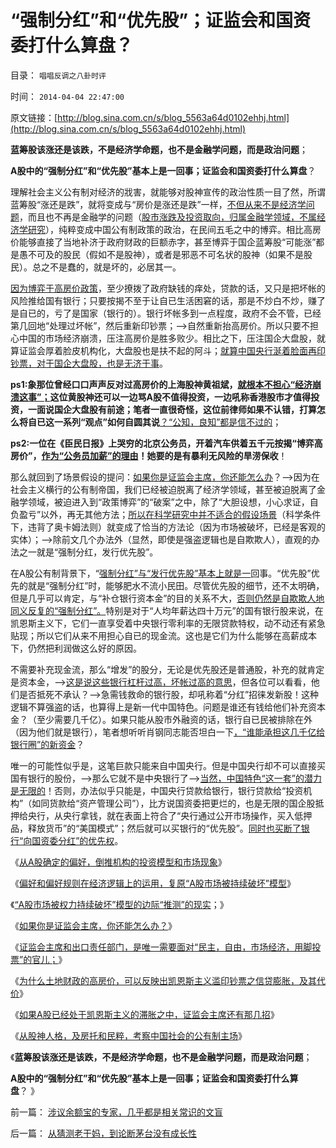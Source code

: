 # “强制分红”和“优先股”；证监会和国资委打什么算盘？

目录： `唱唱反调之八卦时评` 

时间： `2014-04-04 22:47:00` 

原文链接：[http://blog.sina.com.cn/s/blog_5563a64d0102ehhj.html](http://blog.sina.com.cn/s/blog_5563a64d0102ehhj.html)

**蓝筹股该涨还是该跌，不是经济学命题，也不是金融学问题，而是政治问题**；

**A股中的“强制分红”和“优先股”基本上是一回事；证监会和国资委打什么算盘**？

理解社会主义公有制对经济的戕害，就能够对股神宣传的政治性质一目了然，所谓蓝筹股“涨还是跌”，就将变成与“房价是涨还是跌”一样，[不但从来不是经济学问题](../../../2013/8/24/高房价中体现的社会主义信仰的泡沫，经济如何被毁灭的问题.md)，而且也不再是金融学的问题（[股市涨跌及投资取向，归属金融学领域，不属经济学研究](../../../2014/2/11/科学定理的进化，金融学权威的骗术.md)），纯粹变成中国公有制政策的政治，在民间五毛之中的博弈。相比高房价能够直接了当地补济于政府财政的巨额赤字，甚至博弈于国企蓝筹股“可能涨”都是愚不可及的股民（假如不是股神），或者是邪恶不可名状的股神（如果不是股民）。总之不是蠢的，就是坏的，必居其一。

[因为博弈于高房价政策](../../../2014/1/8/不要在大是大非抬杠，不要为了面子说傻话.md)，至少撩拨了政府缺钱的痒处，贷款的话，又只是把坏帐的风险推给国有银行；只要按揭不至于让自已生活困窘的话，那是不炒白不炒，赚了是自已的，亏了是国家（银行的）。银行坏帐多到一点程度，政府不会不管，已经第几回地“处理过坏帐”，然后重新印钞票；——>自然重新抬高房价。所以只要不担心中国的市场经济崩溃，压注高房价是胜多败少。相比之下，压注国企大盘股，就算证监会厚着脸皮机构化，大盘股也是扶不起的阿斗；[就算中国央行涎着脸面再印钞票，对于国企大盘股，也是无济于事](../../../2014/4/2/如果A股已于凯恩斯主义的滞胀，证监会主席还有那几招？.md)。

**ps1:象那位曾经口口声声反对过高房价的上海股神黄祖斌，[就根本不担心“经济崩溃这事”；](http://blog.sina.com.cn/s/blog_4b0e1c3e0102exj4.html)这位黄股神还可以一边骂A股不值得投资，一边吼称香港股市才值得投资，一面说国企大盘股有前途；笔者一直很奇怪，这位前律师如果不认错，打算怎么将自已这一系列“观点”如何自圆其说**[？“公知，良知”都是信不过的](../../../2013/7/23/传统哲学可以歪曲一切事实，将自然转型重新扭向传统体制；.md)；

**ps2:一位在《臣民日报》上哭穷的北京公务员，开着汽车供着五千元按揭“博弈高房价”，[作为“公务员加薪”的理由](../../../2014/1/20/公务员阶级加薪理由的荒谬，动摇我党的执政合法性.md)！她要的是有暴利无风险的旱涝保收**！

那么就回到了场景假设的提问：[如果你是证监会主席，你还能怎么办](../../../2014/3/28/如果您是证监会主席，您能怎么办？.md)？——>因为在社会主义横行的公有制帝国，我们已经被迫脱离了经济学领域，甚至被迫脱离了金融学领域，被迫进入到“政策博弈”的“破案”之中，除了“大胆设想，小心求证，自负盈亏”以外，再无其他方法；[所以在科学研究中并不适合的假设场景](../../../2010/10/21/意识形态的“假设场景”和邪教.md)（科学条件下，违背了奥卡姆法则）就变成了恰当的方法论（因为市场被破坏，已经是客观的实体）；——>除前文几个办法外（显然，即使是强盗逻辑也是自欺欺人），直观的办法之一就是“强制分红，发行优先股”。

在A股公有制背景下，“[强制分红”与“发行优先股”基本上就是一](../../../2013/5/30/从中国银行业骗贷的潜规则，深入理解优先股的葫芦.md)回事。“优先股”优先的就是“强制分红”时，能够肥水不流小民田。尽管优先股的细节，还不太明确，但是几乎可以肯定，与“补仓银行资本金”的目的关系不大，[否则仍然是自欺欺人地同义反复的“强制分红”。](../../../2013/5/21/现金分红是欺骗，送红股才是回报股民.md)特别是对于“人均年薪达四十万元”的国有银行股来说，在凯恩斯主义下，它们一直享受着中央银行零利率的无限贷款特权，动不动还有紧急贴现；所以它们从来不用担心自已的现金流。这也是它们为什么能够在高薪成本下，仍然把利润做这么好的原因。

不需要补充现金流，那么“增发”的股分，无论是优先股还是普通股，补充的就肯定是资本金，——>[这是说这些银行杠杆过高，坏帐过高的意思](../../../2011/6/23/为什么次贷危机有高杠杆？麦道夫和垃圾债券是高利贷吗？.md)，但各位可以看看，他们是否抵死不承认？——>急需钱救命的银行股，却吼称着“分红”招徕发新股！这种逻辑不算强盗的话，也算得上是新一代中国特色。问题是谁还有钱给他们补充资本金？（至少需要几千亿）。如果只能从股市外融资的话，银行自已民被排除在外（因为他们就是银行），笔者想听听肖钢同志能否坦白一下[，“谁能承担这几千亿给银行圈”的新资金](../../../2014/3/27/“A股市场被权力持续破坏”模型的边际“推测”的现实；.md)？

唯一的可能性似乎是，这笔巨款只能来自中国央行。但是中国央行却不可以直接买国有银行的股份，——>那么它就不是中央银行了——>[当然，中国特色“这一套”的潜力是无限的](../../../2014/3/20/有中国特色的蓝筹股的大熊市，是市场经济对散户的真诚保护.md)！否则，办法似乎只能是，中国央行贷款给银行，银行贷款给“投资机构”（如同货款给“资产管理公司”），比方说国资委把更烂的，也是无限的国企股抵押给央行，从央行拿钱，就在表面上符合了“央行通过公开市场操作，买入低押品，释放货币”的“美国模式”；然后就可以买银行的“优先股”。[同时也买断了银行“向国资委分红”的优先权](../../../2013/11/20/强制分红＝民企死掉；国企强制分红＝永远垄断；及苏联模式.md)。

《[从A股确定的偏好，倒推机构的投资模型和市场现象](../../../2014/3/25/从A股确定的偏好，倒推机构的投资模型和市场现象.md)》

《[偏好和偏好规则在经济逻辑上的运用，复原“A股市场被持续破坏”模型](../../../2014/3/26/偏好和偏好规则复原“A股市场被持续破坏”的逻辑模型.md)》

《[“A股市场被权力持续破坏”模型的边际“推测”的现实](../../../2014/3/27/“A股市场被权力持续破坏”模型的边际“推测”的现实；.md)；》

《[如果你是证监会主席，你还能怎么办？](../../../2014/3/28/如果您是证监会主席，您能怎么办？.md)》

《[证监会主席和出口责任部门，是唯一需要面对“民主，自由，市场经济，用脚投票”的官儿；](../../../2014/3/31/证监会主席这位子是天朝帝国最窝囊的二品大员.md)》

《[为什么土地财政的高房价，可以反映出凯恩斯主义滥印钞票之信贷膨胀，及其代价](../../../2014/4/1/为什么中国的通胀推高房价，却在股市和所有实体经济中都滞胀？.md)》

《[如果A股已经处于凯恩斯主义的滞胀之中，证监会主席还有那几招](../../../2014/4/2/如果A股已于凯恩斯主义的滞胀，证监会主席还有那几招？.md)》

《[从股神人格，及房托和民粹，考察中国社会的公有制主场](../../../2014/4/3/从股神人格，及房托和民粹，考察中国社会的公有制主场.md)》

《**蓝筹股该涨还是该跌，不是经济学命题，也不是金融学问题，而是政治问题**；

**A股中的“强制分红”和“优先股”基本上是一回事；证监会和国资委打什么算盘**？
》

前一篇： [涉议余额宝的专家，几乎都是相关常识的文盲](../../../2014/4/17/涉议余额宝的专家，几乎都是相关常识的文盲.md)

后一篇： [从猜测老干妈，到论断茅台没有成长性](../../../2014/4/3/从猜测老干妈，到论断茅台没有成长性.md)

